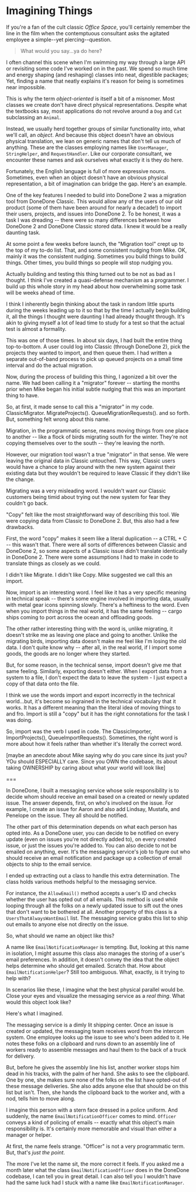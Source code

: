 # Imagining Things

If you're a fan of the cult classic _Office Space_, you'll certainly remember the line in the film when the contemptuous consultant asks the agitated employee a simple--yet piercing--question.

> What would you say...ya do here?

I often channel this scene when I'm swimming my way through a large API or revisiting some code I've worked on in the past. We spend so much time and energy shaping (and reshaping) classes into neat, digestible packages; Yet, finding a name that neatly explains it's reason for being is sometimes near impossible.

This is why the term _object-oriented_ is itself a bit of a misnomer. Most classes we create don't have direct physical representations. Despite what the textbooks say, most applications do not revolve around a `Dog` and `Cat` subclassing an `Animal`.

Instead, we usually herd together groups of similar functionality into, what we'll call, an _object_. And because this object doesn't have an obvious physical translation, we lean on generic names that don't tell us much of anything. These are the classes employing names like `UserManager`, `StringHelper`, and `RequestHandler`. Like our corporate consultant, we encounter these names and ask ourselves what exactly it is they do here.

Fortunately, the English language is full of more expressive nouns. Sometimes, even when an object doesn't have an obvious physical representation, a bit of imagination can bridge the gap. Here's an example.

One of the key features I needed to build into DoneDone 2 was a migration tool from DoneDone Classic. This would allow any of the users of our old product (some of them have been around for nearly a decade!) to import their users, projects, and issues into DoneDone 2. To be honest, it was a task I was dreading -- there were so many differences between how DoneDone 2 and DoneDone Classic stored data. I knew it would be a really daunting task.

At some point a few weeks before launch, the "Migration tool" crept up to the top of my to-do list. That, and some consistent nudging from Mike. OK, mainly it was the consistent nudging. Sometimes you build things to build things. Other times, you build things so people will stop nudging you.

Actually building and testing this thing turned out to be not as bad as I thought. I think I've created a quasi-defense mechanism as a programmer. I build up this whole story in my head about how overwhelming some task will be weeks ahead of time.

I think I inherently begin thinking about the task in random little spurts during the weeks leading up to it so that by the time I actually begin building it, all the things I thought were daunting I had already thought through. It's akin to giving myself a lot of lead time to study for a test so that the actual test is almost a formality.

This was one of those times. In about six days, I had built the entire thing top-to-bottom. A user could log into Classic (through DoneDone 2), pick the projects they wanted to import, and then queue them. I had written a separate out-of-band process to pick up queued projects on a small time interval and do the actual migration.

Now, during the process of building this thing, I agonized a bit over the name. We had been calling it a "migrator" forever -- starting the months prior when Mike began his initial subtle nudging that this was an important thing to have.

So, at first, it made sense to call this a "migrator" in my code. ClassicMigrator. MigrateProjects(). QueueMigrationRequests(). and so forth. But, something felt wrong about this name.

Migration, in the programmatic sense, means moving things from one place to another -- like a flock of birds migrating south for the winter. They're not copying themselves over to the south -- they're leaving the north.

However, our migration tool wasn't a true "migrator" in that sense. We were leaving the original data in Classic untouched. This way, Classic users would have a chance to play around with the new system against their existing data but they wouldn't be required to leave Classic if they didn't like the change.

Migrating was a very misleading word. I wouldn't want our Classic customers being timid about trying out the new system for fear they couldn't go back.

"Copy" felt like the most straightforward way of describing this tool. We were copying data from Classic to DoneDone 2. But, this also had a few drawbacks.

First, the word "copy" makes it seem like a literal duplication -- a CTRL + C -- this wasn't that. There were all sorts of differences between Classic and DoneDone 2, so some aspects of a Classic issue didn't translate identically in DoneDone 2. There were some assumptions I had to make in code to translate things as closely as we could.

I didn't like Migrate. I didn't like Copy. Mike suggested we call this an import.

Now, import is an interesting word. I feel like it has a very specific meaning in technical speak -- there's some engine involved in importing data, usually with metal gear icons spinning slowly. There's a heftiness to the word. Even when you import things in the real world, it has the same feeling -- cargo ships coming to port across the ocean and offloading goods.

The other rather interesting thing with the word is, unlike migrating, it doesn't strike me as leaving one place and going to another. Unlike the migrating birds, importing data doesn't make me feel like I'm losing the old data. I don't quite know why -- after all, in the real world, if I import some goods, the goods are no longer where they started.

But, for some reason, in the technical sense, import doesn't give me that same feeling. Similarly, exporting doesn't either. When I export data from a system to a file, I don't expect the data to leave the system - I just expect a copy of that data onto the file.

I think we use the words import and export incorrectly in the technical world...but, it's become so ingrained in the technical vocabulary that it works. It has a different meaning than the literal idea of moving things to and fro. Import is still a "copy" but it has the right connotations for the task I was doing.

So, import was the verb I used in code. The ClassicImporter, ImportProjects(), QueueImportRequests(). Sometimes, the right word is more about how it feels rather than whether it's literally the correct word.

[maybe an anecdote about Mike saying why do you care since its just you? YOu should ESPECIALLY care. Since you OWN the codebase, its about taking OWNERSHIP by caring about what your world will look like]

===

In DoneDone, I built a messaging service whose sole responsibility is to decide whom should receive an email based on a created or newly updated issue. The answer depends, first, on who's involved on the issue. For example, I create an issue for Aaron and also add Lindsay, Mustafa, and Penelope on the issue. They all should be notified.

The other part of this determination depends on what each person has opted into. As a DoneDone user, you can decide to be notified on every update (even on issues you're not directly added to), on every created issue, or just the issues you're added to. You can also decide to not be emailed on anything, ever. It's the messaging service's job to figure out who should receive an email notification and package up a collection of email objects to ship to the email service.

I ended up extracting out a class to handle this extra determination. The class holds various methods helpful to the messaging service. 

For instance, the `AllowEmail()` method accepts a user's ID and checks whether the user has opted out of all emails. This method is used while looping through all the folks on a newly updated issue to sift out the ones that don't want to be bothered at all. Another property of this class is a `UsersThatAlwaysWantEmail` list. The messaging service grabs this list to ship out emails to anyone else not directly on the issue.

So, what should we name an object like this?

A name like `EmailNotificationManager` is tempting. But, looking at this name in isolation, I might assume this class also manages the storing of a user's email preferences. In addition, it doesn't convey the idea that the object helps determine who should get emailed. Scratch that. How about `EmailNotificationHelper`? Still too ambiguous. What, exactly, is it trying to help with?

In scenarios like these, I imagine what the best physical parallel would be. Close your eyes and visualize the messaging service as a _real thing_. What would this object look like?

Here's what I imagined.

The messaging service is a dimly lit shipping center. Once an issue is created or updated, the messaging team receives word from the intercom system. One employee looks up the issue to see who's been added to it. He notes these folks on a clipboard and runs down to an assembly line of workers ready to assemble messages and haul them to the back of a truck for delivery. 

But, before he gives the assembly line his list, another worker stops him dead in his tracks, with the palm of her hand. She asks to see the clipboard. One by one, she makes sure none of the folks on the list have opted-out of these message deliveries. She also adds anyone else that should be on this list but isn't. Then, she hands the clipboard back to the worker and, with a nod, tells him to move along.

I imagine this person with a stern face dressed in a police uniform. And suddenly, the name `EmailNotificationOfficer` comes to mind. `Officer` conveys a kind of policing of emails -- exactly what this object's main responsibility is. It's certainly more memorable and visual than either a manager or helper. 

At first, the name feels strange. "Officer" is not a very programmatic term. But, that's _just the point_.

The more I've let the name sit, the more correct it feels. If you asked me a month later what the class `EmailNotificationOfficer` does in the DoneDone codebase, I can tell you in great detail. I can also tell you I wouldn't have had the same luck had I stuck with a name like `EmailNotificationManager`.
